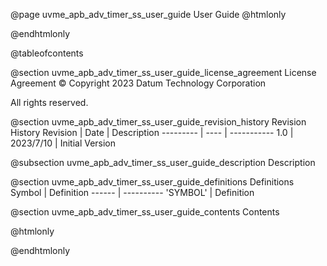 @page uvme_apb_adv_timer_ss_user_guide User Guide
@htmlonly
<div class="autonumbering">
@endhtmlonly


@tableofcontents


@section uvme_apb_adv_timer_ss_user_guide_license_agreement License Agreement
© Copyright 2023 Datum Technology Corporation

All rights reserved.


@section uvme_apb_adv_timer_ss_user_guide_revision_history Revision History
Revision  | Date | Description
--------- | ---- | -----------
1.0 | 2023/7/10 | Initial Version

@subsection uvme_apb_adv_timer_ss_user_guide_description Description


@section uvme_apb_adv_timer_ss_user_guide_definitions Definitions
Symbol | Definition
------ | ----------
 'SYMBOL' | Definition


@section uvme_apb_adv_timer_ss_user_guide_contents Contents


@htmlonly
</div>
@endhtmlonly